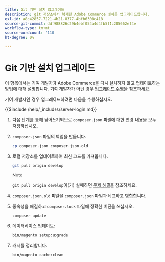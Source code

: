 ```yaml
---
title: Git 기반 설치 업그레이드
description: git 저장소에서 복제한 Adobe Commerce 설치를 업그레이드합니다.
exl-id: a8c42857-7221-4b21-8377-4bfb6308c418
source-git-commit: ddf988826c29b4ebf054a4d4fb5f4c285662ef4e
workflow-type: tm+mt
source-wordcount: '110'
ht-degree: 0%

---
```


# Git 기반 설치 업그레이드

이 항목에서는 기여 개발자가 Adobe Commerce을 다시 설치하지 않고 업데이트하는 방법에 대해 설명합니다. 기여 개발자가 아닌 경우 [업그레이드 수행](../implementation/perform-upgrade.md)을 참조하세요.

기여 개발자인 경우 업그레이드하려면 다음을 수행하십시오.

{{$include /help/_includes/server-login.md}}

1. 다음 단계를 통해 덮어쓰기되므로 `composer.json` 파일에 대한 변경 내용을 모두 저장하십시오.

1. `composer.json` 파일의 백업을 만듭니다.

   ```bash
   cp composer.json composer.json.old
   ```

1. 로컬 저장소를 업데이트하여 최신 코드를 가져옵니다.

   ```bash
   git pull origin develop
   ```

   >[!NOTE]
   >
   >`git pull origin develop`이(가) 실패하면 [문제 해결](https://support.magento.com/hc/en-us/articles/360034229872)을 참조하세요.

1. `composer.json.old` 파일을 `composer.json` 파일과 비교하고 병합합니다.

1. 종속성을 해결하고 `composer.lock` 파일에 정확한 버전을 쓰십시오.

   ```bash
   composer update
   ```

1. 데이터베이스 업데이트:

   ```bash
   bin/magento setup:upgrade
   ```

1. 캐시를 정리합니다.

   ```bash
   bin/magento cache:clean
   ```
